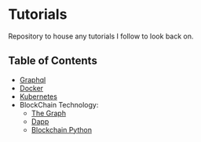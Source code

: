 # Tutorials
Repository to house any tutorials I follow to look back on.

## Table of Contents
- [Graphql](https://github.com/KaitlynParsons/tutorials/tree/master/graphql)
- [Docker](https://github.com/KaitlynParsons/tutorials/tree/master/docker)
- [Kubernetes](https://github.com/KaitlynParsons/tutorials/tree/master/kubernetes)
- BlockChain Technology:
   - [The Graph](https://github.com/KaitlynParsons/tutorials/tree/master/the-graph/Zoranftsubgraph)
   - [Dapp](https://github.com/KaitlynParsons/tutorials/tree/master/dapp)
   - [Blockchain Python](https://github.com/KaitlynParsons/tutorials/tree/master/blockchain)
